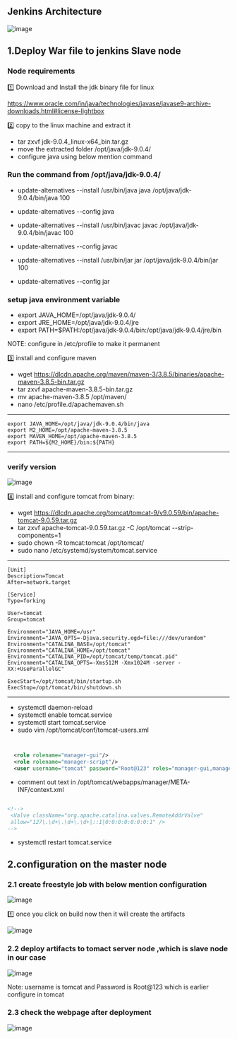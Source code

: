 <h2> Jenkins Architecture </h2>

![image](https://github.com/vijayendrar/devsecops/blob/main/Jenkins/images/Architecture.jpg)


<h2>1.Deploy War file to jenkins Slave node</h2>

<h3> Node requirements </h3>

:one: Download and Install the jdk binary file for linux

https://www.oracle.com/in/java/technologies/javase/javase9-archive-downloads.html#license-lightbox

:two: copy to the linux machine and extract it

- tar zxvf jdk-9.0.4_linux-x64_bin.tar.gz
- move the extracted folder /opt/java/jdk-9.0.4/
- configure java using below mention command 

<h3>Run the command from /opt/java/jdk-9.0.4/ </h3>

- update-alternatives --install /usr/bin/java java /opt/java/jdk-9.0.4/bin/java 100
- update-alternatives --config java

- update-alternatives --install /usr/bin/javac javac /opt/java/jdk-9.0.4/bin/javac 100
- update-alternatives --config javac

- update-alternatives --install /usr/bin/jar jar /opt/java/jdk-9.0.4/bin/jar 100
- update-alternatives --config jar

<h3> setup java environment variable </h3>

- export JAVA_HOME=/opt/java/jdk-9.0.4/
- export JRE_HOME=/opt/java/jdk-9.0.4/jre
- export PATH=$PATH:/opt/java/jdk-9.0.4/bin:/opt/java/jdk-9.0.4/jre/bin

NOTE: configure in /etc/profile to make it permanent

:three: install and configure maven 

- wget https://dlcdn.apache.org/maven/maven-3/3.8.5/binaries/apache-maven-3.8.5-bin.tar.gz
- tar zxvf apache-maven-3.8.5-bin.tar.gz
- mv  apache-maven-3.8.5 /opt/maven/
- nano /etc/profile.d/apachemaven.sh
  
---
    export JAVA_HOME=/opt/java/jdk-9.0.4/bin/java
    export M2_HOME=/opt/apache-maven-3.8.5
    export MAVEN_HOME=/opt/apache-maven-3.8.5
    export PATH=${M2_HOME}/bin:${PATH}
---

<h3>verify version </h3>

![image](https://github.com/vijayendrar/devsecops/blob/main/Jenkins/images/version.PNG)

:four: install and configure tomcat from binary:

- wget https://dlcdn.apache.org/tomcat/tomcat-9/v9.0.59/bin/apache-tomcat-9.0.59.tar.gz
- tar zxvf apache-tomcat-9.0.59.tar.gz -C  /opt/tomcat --strip-components=1
- sudo chown -R tomcat:tomcat /opt/tomcat/
- sudo nano /etc/systemd/system/tomcat.service

---
    [Unit]
    Description=Tomcat
    After=network.target

    [Service]
    Type=forking

    User=tomcat
    Group=tomcat

    Environment="JAVA_HOME=/usr"
    Environment="JAVA_OPTS=-Djava.security.egd=file:///dev/urandom"
    Environment="CATALINA_BASE=/opt/tomcat"
    Environment="CATALINA_HOME=/opt/tomcat"
    Environment="CATALINA_PID=/opt/tomcat/temp/tomcat.pid"
    Environment="CATALINA_OPTS=-Xms512M -Xmx1024M -server -XX:+UseParallelGC"

    ExecStart=/opt/tomcat/bin/startup.sh
    ExecStop=/opt/tomcat/bin/shutdown.sh
---

- systemctl daemon-reload 
- systemctl enable tomcat.service
- systemctl start tomcat.service
- sudo vim /opt/tomcat/conf/tomcat-users.xml

```xml


  <role rolename="manager-gui"/>
  <role rolename="manager-script"/>
  <user username="tomcat" password="Root@123" roles="manager-gui,manager-script"/>

```  
- comment out text in /opt/tomcat/webapps/manager/META-INF/context.xml

```xml 

<!-->
 <Valve className="org.apache.catalina.valves.RemoteAddrValve"
 allow="127\.\d+\.\d+\.\d+|::1|0:0:0:0:0:0:0:1" />
-->

```
- systemctl restart tomcat.service

<h2>2.configuration on the master node </h2>

<h3>2.1 create freestyle job with below mention configuration </h3>

![image](https://github.com/vijayendrar/devsecops/blob/main/Jenkins/images/packageapp.jpg)

:one: once you click on build now then it will create the artifacts

![image](https://github.com/vijayendrar/devsecops/blob/main/Jenkins/images/artifacts.jpg)


<h3>2.2 deploy artifacts to  tomact server node ,which is slave node in our case</h3>

![image](https://github.com/vijayendrar/devsecops/blob/main/Jenkins/images/deploy.jpg)

Note: username is tomcat and Password is Root@123 which is earlier configure in tomcat 

<h3>2.3 check the webpage after deployment</h3>

![image](https://github.com/vijayendrar/devsecops/blob/main/Jenkins/images/nodeapp.jpg)
  